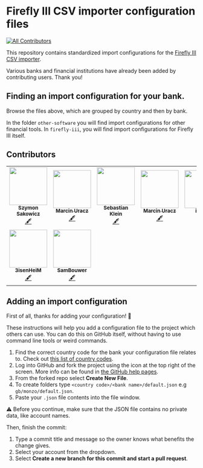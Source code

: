 # Firefly III CSV importer configuration files
<!-- ALL-CONTRIBUTORS-BADGE:START - Do not remove or modify this section -->
[![All Contributors](https://img.shields.io/badge/all_contributors-9-orange.svg?style=flat-square)](#contributors-)
<!-- ALL-CONTRIBUTORS-BADGE:END -->

This repository contains standardized import configurations for the [Firefly III CSV importer](https://github.com/firefly-iii/csv-importer).

Various banks and financial institutions have already been added by contributing users. Thank you!

## Finding an import configuration for your bank.

Browse the files above, which are grouped by country and then by bank.

In the folder `other-software` you will find import configurations for other financial tools. In `firefly-iii`, you will find import configurations for Firefly III itself.

## Contributors

<!-- ALL-CONTRIBUTORS-LIST:START - Do not remove or modify this section -->
<!-- prettier-ignore-start -->
<!-- markdownlint-disable -->
<table>
  <tr>
    <td align="center"><a href="https://sakowi.cz"><img src="https://avatars0.githubusercontent.com/u/13169301?v=4" width="100px;" alt=""/><br /><sub><b>Szymon Sakowicz</b></sub></a><br /><a href="#content-sakowicz" title="Content">🖋</a></td>
    <td align="center"><a href="https://github.com/muracz"><img src="https://avatars1.githubusercontent.com/u/9215725?v=4" width="100px;" alt=""/><br /><sub><b>Marcin Uracz</b></sub></a><br /><a href="#content-muracz" title="Content">🖋</a></td>
    <td align="center"><a href="https://github.com/sebastianklein96"><img src="https://avatars2.githubusercontent.com/u/22731416?v=4" width="100px;" alt=""/><br /><sub><b>Sebastian Klein</b></sub></a><br /><a href="#content-sebastianklein96" title="Content">🖋</a></td>
    <td align="center"><a href="https://github.com/muracz"><img src="https://avatars1.githubusercontent.com/u/9215725?v=4" width="100px;" alt=""/><br /><sub><b>Marcin Uracz</b></sub></a><br /><a href="#content-muracz" title="Content">🖋</a></td>
    <td align="center"><a href="https://github.com/ilakast"><img src="https://avatars3.githubusercontent.com/u/1414477?v=4" width="100px;" alt=""/><br /><sub><b>ilakast</b></sub></a><br /><a href="https://github.com/firefly-iii/import-configurations/commits?author=ilakast" title="Documentation">📖</a> <a href="#content-ilakast" title="Content">🖋</a></td>
    <td align="center"><a href="https://github.com/baocin"><img src="https://avatars0.githubusercontent.com/u/5463986?v=4" width="100px;" alt=""/><br /><sub><b>Michael Pedersen</b></sub></a><br /><a href="#plugin-baocin" title="Plugin/utility libraries">🔌</a></td>
    <td align="center"><a href="https://federicociro.com"><img src="https://avatars2.githubusercontent.com/u/25438748?v=4" width="100px;" alt=""/><br /><sub><b>Federico</b></sub></a><br /><a href="https://github.com/firefly-iii/import-configurations/issues?q=author%3Afedericociro" title="Bug reports">🐛</a></td>
  </tr>
  <tr>
    <td align="center"><a href="https://github.com/3isenHeiM"><img src="https://avatars0.githubusercontent.com/u/26417172?v=4" width="100px;" alt=""/><br /><sub><b>3isenHeiM</b></sub></a><br /><a href="#content-3isenHeiM" title="Content">🖋</a></td>
    <td align="center"><a href="https://github.com/SamBouwer"><img src="https://avatars3.githubusercontent.com/u/6918900?v=4" width="100px;" alt=""/><br /><sub><b>SamBouwer</b></sub></a><br /><a href="#content-SamBouwer" title="Content">🖋</a></td>
  </tr>
</table>

<!-- markdownlint-enable -->
<!-- prettier-ignore-end -->
<!-- ALL-CONTRIBUTORS-LIST:END -->

## Adding an import configuration

First of all, thanks for adding your configuration! 🎉

These instructions will help you add a configuration file to the project which others can use. You can do this on GitHub itself, without having to use command line tools or weird commands.

1. Find the correct country code for the bank your configuration file relates to. Check out [this list of country codes](https://en.wikipedia.org/wiki/ISO_3166-1_alpha-2#Officially_assigned_code_elements).
2. Log into GitHub and fork the project using the icon at the top right of the screen.  More info can be found in [the GitHub help pages](https://docs.github.com/en/github/getting-started-with-github/fork-a-repo).
3. From the forked repo select **Create New File**.
4. To create folders type `<country code>/<bank name>/default.json` e.g `gb/monzo/default.json`.
5. Paste your `.json` file contents into the file window.

⚠️ Before you continue, make sure that the JSON file contains no private data, like account names.

Then, finish the commit:

1. Type a commit title and message so the owner knows what benefits the change gives.
2. Select your account from the dropdown.
3. Select __Create a new branch for this commit and start a pull request__.
